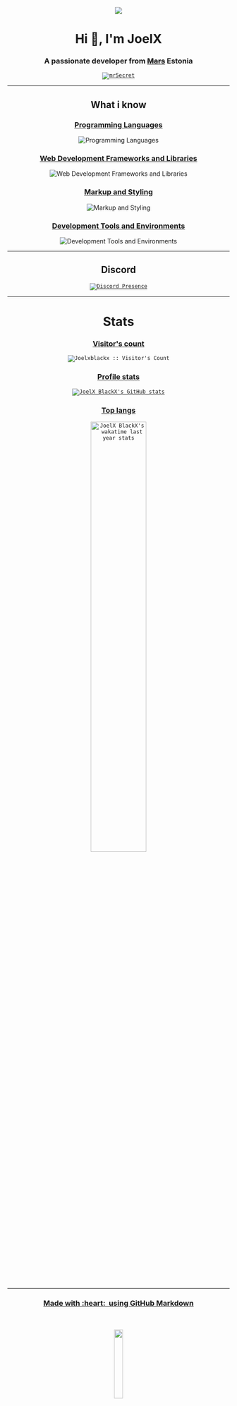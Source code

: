 <p align="center"><img src="https://i.imgur.com/A6bWGFl.gif"/></p>
<h1 align="center">Hi 👋, I'm JoelX</h1>
<h3 align="center">A passionate developer from <ins><s>Mars</s></ins> Estonia</h3>

<p align="center">
 <a href="https://github.com/ryo-ma/github-profile-trophy"
  ><code><img
   src="https://github-profile-trophy.vercel.app/?username=joelxblackx&rank=-C,-B,-?&column=3&margin-w=15&margin-h=15&theme=gitdimmed&no-frame=true"
   alt="mr5ecret"
 /></code></a>
</p>

---
<h2 align="center">What i know</h2>
<h3 align="center"><ins>Programming Languages</ins></h3>
<p align="center">
    <img src="https://skillicons.dev/icons?i=cpp,cs,bash,js,ts" alt="Programming Languages">
</p>

<h3 align="center"><ins>Web Development Frameworks and Libraries</ins></h3>
<p align="center">
    <img src="https://skillicons.dev/icons?i=vue,react,nuxtjs" alt="Web Development Frameworks and Libraries">
</p>

<h3 align="center"><ins>Markup and Styling</ins></h3>
<p align="center">
    <img src="https://skillicons.dev/icons?i=md,sass,tailwind,bootstrap" alt="Markup and Styling">
</p>

<h3 align="center"><ins>Development Tools and Environments</ins></h3>
<p align="center">
    <img src="https://skillicons.dev/icons?i=dotnet,electron,git,linux,ps,postman,visualstudio,vscode" alt="Development Tools and Environments">
</p>

---
<h2 align="center">Discord</h2>
<p align="center">
 <a href="https://discord.com/users/572804422007259136">
  <code><img
   src="https://lanyard.cnrad.dev/api/572804422007259136?bg=2e2e2e&theme=dark&borderRadius=6px&idleMessage=Probably%20doing%20something%20else..."
   alt="Discord Presence"
  /></code>
 </a>
</p>

---
<h1 align="center">Stats</h1>
<h3 align="center"><ins>Visitor's count</ins></h3>
<p align="center"><code><img src="https://profile-counter.glitch.me/%7BJoelxblackx%7D/count.svg" alt="Joelxblackx :: Visitor's Count" /></code></p>

<h3 align="center"><ins>Profile stats</ins></h3>
<p align="center">
 <a href="https://github.com/Joelxblackx">
  <code><img
   src="https://github-readme-stats.vercel.app/api?username=Joelxblackx&count_private=true&show_icons=true&text_color=FFFFFF&border_color=00d575&bg_color=2e2e2e&icon_color=00d575&title_color=00d575&border_radius=6"
   alt="JoelX BlackX's GitHub stats"
  /></code>
 </a>
</p>
<h3 align="center"><ins>Top langs</ins></h3>
<div align="center" style="text-align: center">
 <a href="https://wakatime.com/@Joelxblackx/">
  <code><img
   width="50%"
   src="https://github-readme-stats.vercel.app/api/wakatime?username=Joelxblackx&langs_count=10&bg_color=2e2e2e&text_color=FFFFFF&show_icons=true&border_color=00d575&border_radius=6&title_color=00d575&hide_progress=false&layout=compact&custom_title=Wakatime%20last%20year%20Stats"
   alt="JoelX BlackX's wakatime last year stats"
  /></code>
 </a>
 
---
<p align="center">
 <h3><ins>Made with :heart: &nbsp;using GitHub Markdown</ins></h3>
  <br/>
   <br/>
  <img src="https://media.giphy.com/media/jpVnC65DmYeyRL4LHS/giphy.gif" width="20%">
</p>
</div>
